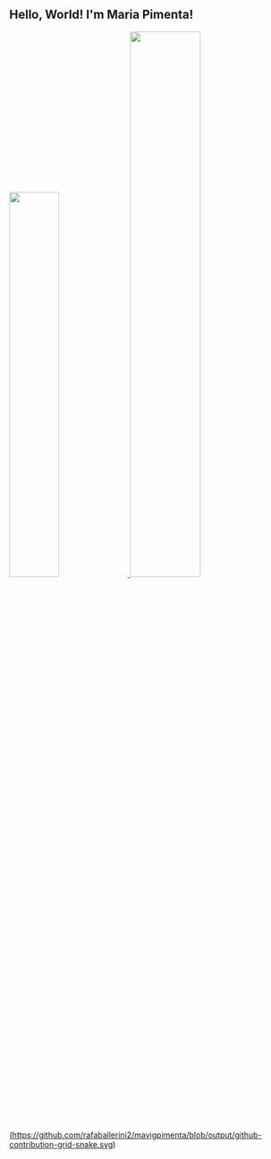 ## Hello, World! I'm Maria Pimenta!

<div>
    <a href="https://github.com/mavigpimenta/">
    <img height="42%" src="https://github-readme-stats.vercel.app/api?username=mavigpimenta&show_icons=true&theme=radical"&include_all_commits=true&count_private=true>
    <img height="50%" src="https://github-readme-stats.vercel.app/api/top-langs/?username=mavigpimenta&layout=compact&langs_count=168theme=radical">
</div>

(https://github.com/rafaballerini2/mavigpimenta/blob/output/github-contribution-grid-snake.svg)
